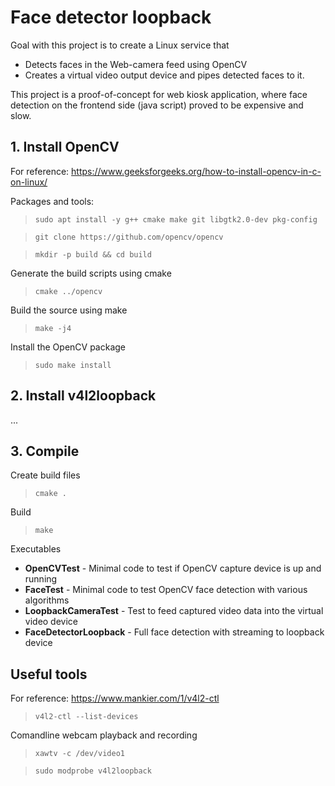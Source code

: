 # Face detector loopback

Goal with this project is to create a Linux service that
 
 * Detects faces in the Web-camera feed using OpenCV
 * Creates a virtual video output device and pipes detected faces to it.

This project is a proof-of-concept for web kiosk application, where face detection on the frontend side (java script) proved to be expensive and slow.

## 1. Install OpenCV 

For reference: https://www.geeksforgeeks.org/how-to-install-opencv-in-c-on-linux/

Packages and tools:
> `sudo apt install -y g++ cmake make git libgtk2.0-dev pkg-config`

> `git clone https://github.com/opencv/opencv`    

> `mkdir -p build && cd build`

Generate the build scripts using cmake

> `cmake ../opencv`

Build the source using make

> `make -j4`

Install the OpenCV package

> `sudo make install`

## 2. Install v4l2loopback

...

## 3. Compile

Create build files
> `cmake .`

Build

> `make`

Executables

* **OpenCVTest** - Minimal code to test if OpenCV capture device is up and running
* **FaceTest** - Minimal code to test OpenCV face detection with various algorithms
* **LoopbackCameraTest** - Test to feed captured video data into the virtual video device
* **FaceDetectorLoopback** - Full face detection with streaming to loopback device

## Useful tools

For reference: https://www.mankier.com/1/v4l2-ctl
> `v4l2-ctl --list-devices` 

Comandline webcam playback and recording     
> `xawtv -c /dev/video1` 

> `sudo modprobe v4l2loopback`

